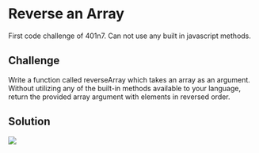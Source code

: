 # Reverse an Array
First code challenge of 401n7. Can not use any built in javascript methods.

## Challenge
Write a function called reverseArray which takes an array as an argument. Without utilizing any of the built-in methods available to your language, return the provided array argument with elements in reversed order.

## Solution
![](../assets/array_reverse.jpg)